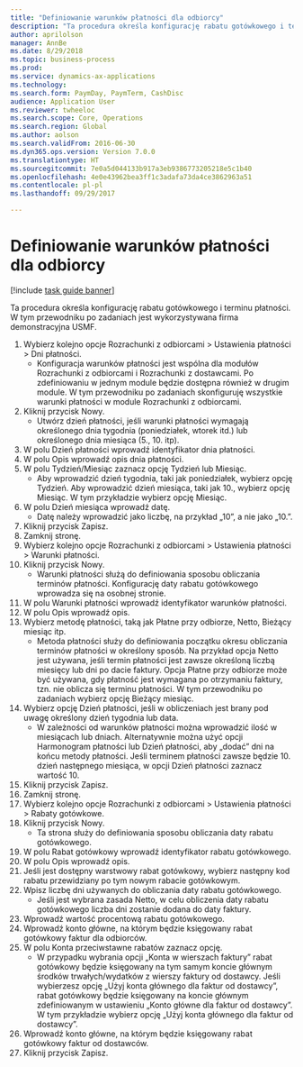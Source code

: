 ```yaml
--- 
title: "Definiowanie warunków płatności dla odbiorcy"
description: "Ta procedura określa konfigurację rabatu gotówkowego i terminu płatności."
author: aprilolson
manager: AnnBe
ms.date: 8/29/2018
ms.topic: business-process
ms.prod: 
ms.service: dynamics-ax-applications
ms.technology: 
ms.search.form: PaymDay, PaymTerm, CashDisc
audience: Application User
ms.reviewer: twheeloc
ms.search.scope: Core, Operations
ms.search.region: Global
ms.author: aolson
ms.search.validFrom: 2016-06-30
ms.dyn365.ops.version: Version 7.0.0
ms.translationtype: HT
ms.sourcegitcommit: 7e0a5d044133b917a3eb9386773205218e5c1b40
ms.openlocfilehash: 4e0e43962bea3ff1c3adafa73da4ce3862963a51
ms.contentlocale: pl-pl
ms.lasthandoff: 09/29/2017

---
```

# <a name="establish-customer-payment-terms"></a>Definiowanie warunków płatności dla odbiorcy

[!include [task guide banner](../../includes/task-guide-banner.md)]

Ta procedura określa konfigurację rabatu gotówkowego i terminu płatności. W tym przewodniku po zadaniach jest wykorzystywana firma demonstracyjna USMF.

1. Wybierz kolejno opcje Rozrachunki z odbiorcami > Ustawienia płatności > Dni płatności.
    * Konfiguracja warunków płatności jest wspólna dla modułów Rozrachunki z odbiorcami i Rozrachunki z dostawcami. Po zdefiniowaniu w jednym module będzie dostępna również w drugim module. W tym przewodniku po zadaniach skonfiguruję wszystkie warunki płatności w module Rozrachunki z odbiorcami.  
2. Kliknij przycisk Nowy.
    * Utwórz dzień płatności, jeśli warunki płatności wymagają określonego dnia tygodnia (poniedziałek, wtorek itd.) lub określonego dnia miesiąca (5., 10. itp).  
3. W polu Dzień płatności wprowadź identyfikator dnia płatności.
4. W polu Opis wprowadź opis dnia płatności.
5. W polu Tydzień/Miesiąc zaznacz opcję Tydzień lub Miesiąc.
    * Aby wprowadzić dzień tygodnia, taki jak poniedziałek, wybierz opcję Tydzień. Aby wprowadzić dzień miesiąca, taki jak 10., wybierz opcję Miesiąc. W tym przykładzie wybierz opcję Miesiąc.  
6. W polu Dzień miesiąca wprowadź datę.
    * Datę należy wprowadzić jako liczbę, na przykład „10”, a nie jako „10.”.  
7. Kliknij przycisk Zapisz.
8. Zamknij stronę.
9. Wybierz kolejno opcje Rozrachunki z odbiorcami > Ustawienia płatności > Warunki płatności.
10. Kliknij przycisk Nowy.
    * Warunki płatności służą do definiowania sposobu obliczania terminów płatności. Konfigurację daty rabatu gotówkowego wprowadza się na osobnej stronie.  
11. W polu Warunki płatności wprowadź identyfikator warunków płatności.
12. W polu Opis wprowadź opis.
13. Wybierz metodę płatności, taką jak Płatne przy odbiorze, Netto, Bieżący miesiąc itp.
    * Metoda płatności służy do definiowania początku okresu obliczania terminów płatności w określony sposób.  Na przykład opcja Netto jest używana, jeśli termin płatności jest zawsze określoną liczbą miesięcy lub dni po dacie faktury. Opcja Płatne przy odbiorze może być używana, gdy płatność jest wymagana po otrzymaniu faktury, tzn. nie oblicza się terminu płatności. W tym przewodniku po zadaniach wybierz opcję Bieżący miesiąc.  
14. Wybierz opcję Dzień płatności, jeśli w obliczeniach jest brany pod uwagę określony dzień tygodnia lub data.
    * W zależności od warunków płatności można wprowadzić ilość w miesiącach lub dniach. Alternatywnie można użyć opcji Harmonogram płatności lub Dzień płatności, aby „dodać” dni na końcu metody płatności. Jeśli terminem płatności zawsze będzie 10. dzień następnego miesiąca, w opcji Dzień płatności zaznacz wartość 10.  
15. Kliknij przycisk Zapisz.
16. Zamknij stronę.
17. Wybierz kolejno opcje Rozrachunki z odbiorcami > Ustawienia płatności > Rabaty gotówkowe.
18. Kliknij przycisk Nowy.
    * Ta strona służy do definiowania sposobu obliczania daty rabatu gotówkowego.  
19. W polu Rabat gotówkowy wprowadź identyfikator rabatu gotówkowego.
20. W polu Opis wprowadź opis.
21. Jeśli jest dostępny warstwowy rabat gotówkowy, wybierz następny kod rabatu przewidziany po tym nowym rabacie gotówkowym.
22. Wpisz liczbę dni używanych do obliczania daty rabatu gotówkowego.
    * Jeśli jest wybrana zasada Netto, w celu obliczenia daty rabatu gotówkowego liczba dni zostanie dodana do daty faktury.  
23. Wprowadź wartość procentową rabatu gotówkowego.
24. Wprowadź konto główne, na którym będzie księgowany rabat gotówkowy faktur dla odbiorców.
25. W polu Konta przeciwstawne rabatów zaznacz opcję.
    * W przypadku wybrania opcji „Konta w wierszach faktury” rabat gotówkowy będzie księgowany na tym samym koncie głównym środków trwałych/wydatków z wierszy faktury od dostawcy. Jeśli wybierzesz opcję „Użyj konta głównego dla faktur od dostawcy”, rabat gotówkowy będzie księgowany na koncie głównym zdefiniowanym w ustawieniu „Konto główne dla faktur od dostawcy”. W tym przykładzie wybierz opcję „Użyj konta głównego dla faktur od dostawcy”.  
26. Wprowadź konto główne, na którym będzie księgowany rabat gotówkowy faktur od dostawców.
27. Kliknij przycisk Zapisz.


